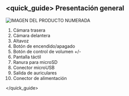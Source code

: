 ## <quick_guide> Presentación general

![IMAGEN DEL PRODUCTO NUMERADA](http://static.energysistem.com/images/manuals/42027/539801f9b12fb.jpg)

1. Cámara trasera
2. Cámara delantera
3. Altavoz
4. Botón de encendido/apagado
5. Botón de control de volumen +/-
6. Pantalla táctil
7. Ranura para microSD
8. Conector microUSB
9. Salida de auriculares
10. Conector de alimentación

</quick_guide>

